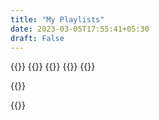 ```yaml
---
title: "My Playlists"
date: 2023-03-05T17:55:41+05:30
draft: False
---
```


{{<spotify type="playlist" id="2Sz2OgbRblsOt817XxIiIP" title="Coming for your head">}}
{{<spotify type="playlist" id="5NrNILOuD5t1fi4GCaYw0f" title="Late Night Indie">}}
{{<spotify type="playlist" id="0Q9VfXHQ2CHrCJj2ccTl80" title="Feels like love">}}
{{<spotify type="playlist" id="372SAlrB0ORYpiu6ME0rgL" title="Crispy 808 Kadikal">}}
{{<spotify type="playlist" id="6saUpn8tyLyDBNHYYQIJgt" title="മലയാളം max">}}
<!-- {{<spotify type="playlist" id="5i1WQghgGmXoxleoyrgzMp" title="Moonlight & Mist of Kumily">}} -->
<!-- {{<spotify type="playlist" id="2mIrBDptLGs48OsnT2FA1g" title="Dance floors of Kochi">}} -->
{{<spotify type="playlist" id="34pFQl42CypBRjDoBnbKGe" title="Waves of Marina">}}
<!-- {{<spotify type="playlist" id="6t7mP0HJiAAWPgmDp81Qrl" title="Kathinas from Thrissur">}} -->
{{<spotify type="playlist" id="0fEQ4k8DSYvIpmfITamuWr" title="Thani Naadan">}}
